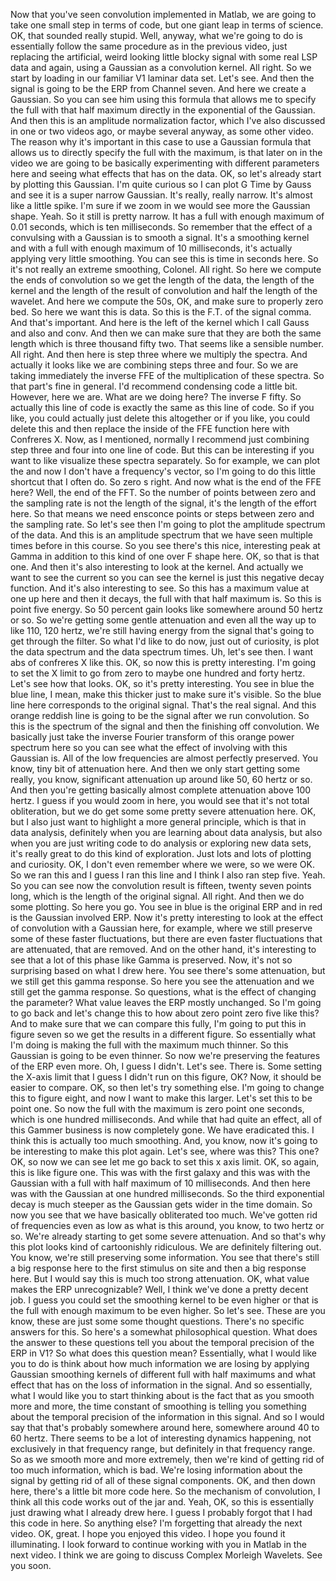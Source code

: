  Now that you've seen convolution implemented in Matlab, we are going to take one small step in terms of code, but one giant leap in terms of science. OK, that sounded really stupid. Well, anyway, what we're going to do is essentially follow the same procedure as in the previous video, just replacing the artificial, weird looking little blocky signal with some real LSP data and again, using a Gaussian as a convolution kernel. All right. So we start by loading in our familiar V1 laminar data set. Let's see. And then the signal is going to be the ERP from Channel seven. And here we create a Gaussian. So you can see him using this formula that allows me to specify the full with that half maximum directly in the exponential of the Gaussian. And then this is an amplitude normalization factor, which I've also discussed in one or two videos ago, or maybe several anyway, as some other video. The reason why it's important in this case to use a Gaussian formula that allows us to directly specify the full with the maximum, is that later on in the video we are going to be basically experimenting with different parameters here and seeing what effects that has on the data. OK, so let's already start by plotting this Gaussian. I'm quite curious so I can plot G Time by Gauss and see it is a super narrow Gaussian. It's really, really narrow. It's almost like a little spike. I'm sure if we zoom in we would see more the Gaussian shape. Yeah. So it still is pretty narrow. It has a full with enough maximum of 0.01 seconds, which is ten milliseconds. So remember that the effect of a convulsing with a Gaussian is to smooth a signal. It's a smoothing kernel and with a full with enough maximum of 10 milliseconds, it's actually applying very little smoothing. You can see this is time in seconds here. So it's not really an extreme smoothing, Colonel. All right. So here we compute the ends of convolution so we get the length of the data, the length of the kernel and the length of the result of convolution and half the length of the wavelet. And here we compute the 50s, OK, and make sure to properly zero bed. So here we want this is data. So this is the F.T. of the signal comma. And that's important. And here is the left of the kernel which I call Gauss and also and conv. And then we can make sure that they are both the same length which is three thousand fifty two. That seems like a sensible number. All right. And then here is step three where we multiply the spectra. And actually it looks like we are combining steps three and four. So we are taking immediately the inverse FFE of the multiplication of these spectra. So that part's fine in general. I'd recommend condensing code a little bit. However, here we are. What are we doing here? The inverse F fifty. So actually this line of code is exactly the same as this line of code. So if you like, you could actually just delete this altogether or if you like, you could delete this and then replace the inside of the FFE function here with Confreres X. Now, as I mentioned, normally I recommend just combining step three and four into one line of code. But this can be interesting if you want to like visualize these spectra separately. So for example, we can plot the and now I don't have a frequency's vector, so I'm going to do this little shortcut that I often do. So zero s right. And now what is the end of the FFE here? Well, the end of the FFT. So the number of points between zero and the sampling rate is not the length of the signal, it's the length of the effort here. So that means we need ensconce points or steps between zero and the sampling rate. So let's see then I'm going to plot the amplitude spectrum of the data. And this is an amplitude spectrum that we have seen multiple times before in this course. So you see there's this nice, interesting peak at Gamma in addition to this kind of one over F shape here. OK, so that is that one. And then it's also interesting to look at the kernel. And actually we want to see the current so you can see the kernel is just this negative decay function. And it's also interesting to see. So this has a maximum value at one up here and then it decays, the full with that half maximum is. So this is point five energy. So 50 percent gain looks like somewhere around 50 hertz or so. So we're getting some gentle attenuation and even all the way up to like 110, 120 hertz, we're still having energy from the signal that's going to get through the filter. So what I'd like to do now, just out of curiosity, is plot the data spectrum and the data spectrum times. Uh, let's see then. I want abs of confreres X like this. OK, so now this is pretty interesting. I'm going to set the X limit to go from zero to maybe one hundred and forty hertz. Let's see how that looks. OK, so it's pretty interesting. You see in blue the blue line, I mean, make this thicker just to make sure it's visible. So the blue line here corresponds to the original signal. That's the real signal. And this orange reddish line is going to be the signal after we run convolution. So this is the spectrum of the signal and then the finishing off convolution. We basically just take the inverse Fourier transform of this orange power spectrum here so you can see what the effect of involving with this Gaussian is. All of the low frequencies are almost perfectly preserved. You know, tiny bit of attenuation here. And then we only start getting some really, you know, significant attenuation up around like 50, 60 hertz or so. And then you're getting basically almost complete attenuation above 100 hertz. I guess if you would zoom in here, you would see that it's not total obliteration, but we do get some some pretty severe attenuation here. OK, but I also just want to highlight a more general principle, which is that in data analysis, definitely when you are learning about data analysis, but also when you are just writing code to do analysis or exploring new data sets, it's really great to do this kind of exploration. Just lots and lots of plotting and curiosity. OK, I don't even remember where we were, so we were OK. So we ran this and I guess I ran this line and I think I also ran step five. Yeah. So you can see now the convolution result is fifteen, twenty seven points long, which is the length of the original signal. All right. And then we do some plotting. So here you go. You see in blue is the original ERP and in red is the Gaussian involved ERP. Now it's pretty interesting to look at the effect of convolution with a Gaussian here, for example, where we still preserve some of these faster fluctuations, but there are even faster fluctuations that are attenuated, that are removed. And on the other hand, it's interesting to see that a lot of this phase like Gamma is preserved. Now, it's not so surprising based on what I drew here. You see there's some attenuation, but we still get this gamma response. So here you see the attenuation and we still get the gamma response. So questions, what is the effect of changing the parameter? What value leaves the ERP mostly unchanged. So I'm going to go back and let's change this to how about zero point zero five like this? And to make sure that we can compare this fully, I'm going to put this in figure seven so we get the results in a different figure. So essentially what I'm doing is making the full with the maximum much thinner. So this Gaussian is going to be even thinner. So now we're preserving the features of the ERP even more. Oh, I guess I didn't. Let's see. There is. Some setting the X-axis limit that I guess I didn't run on this figure, OK? Now, it should be easier to compare. OK, so then let's try something else. I'm going to change this to figure eight, and now I want to make this larger. Let's set this to be point one. So now the full with the maximum is zero point one seconds, which is one hundred milliseconds. And while that had quite an effect, all of this Gammer business is now completely gone. We have eradicated this. I think this is actually too much smoothing. And, you know, now it's going to be interesting to make this plot again. Let's see, where was this? This one? OK, so now we can see let me go back to set this x axis limit. OK, so again, this is like figure one. This was with the first galaxy and this was with the Gaussian with a full with half maximum of 10 milliseconds. And then here was with the Gaussian at one hundred milliseconds. So the third exponential decay is much steeper as the Gaussian gets wider in the time domain. So now you see that we have basically obliterated too much. We've gotten rid of frequencies even as low as what is this around, you know, to two hertz or so. We're already starting to get some severe attenuation. And so that's why this plot looks kind of cartoonishly ridiculous. We are definitely filtering out. You know, we're still preserving some information. You see that there's still a big response here to the first stimulus on site and then a big response here. But I would say this is much too strong attenuation. OK, what value makes the ERP unrecognizable? Well, I think we've done a pretty decent job. I guess you could set the smoothing kernel to be even higher or that is the full with enough maximum to be even higher. So let's see. These are you know, these are just some some thought questions. There's no specific answers for this. So here's a somewhat philosophical question. What does the answer to these questions tell you about the temporal precision of the ERP in V1? So what does this question mean? Essentially, what I would like you to do is think about how much information we are losing by applying Gaussian smoothing kernels of different full with half maximums and what effect that has on the loss of information in the signal. And so essentially, what I would like you to start thinking about is the fact that as you smooth more and more, the time constant of smoothing is telling you something about the temporal precision of the information in this signal. And so I would say that that's probably somewhere around here, somewhere around 40 to 60 hertz. There seems to be a lot of interesting dynamics happening, not exclusively in that frequency range, but definitely in that frequency range. So as we smooth more and more extremely, then we're kind of getting rid of too much information, which is bad. We're losing information about the signal by getting rid of all of these signal components. OK, and then down here, there's a little bit more code here. So the mechanism of convolution, I think all this code works out of the jar and. Yeah, OK, so this is essentially just drawing what I already drew here. I guess I probably forgot that I had this code in here. So anything else? I'm forgetting that already the next video. OK, great. I hope you enjoyed this video. I hope you found it illuminating. I look forward to continue working with you in Matlab in the next video. I think we are going to discuss Complex Morleigh Wavelets. See you soon.